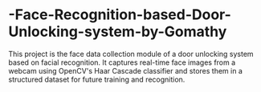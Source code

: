 # -Face-Recognition-based-Door-Unlocking-system-by-Gomathy
This project is the face data collection module of a door unlocking system based on facial recognition. It captures real-time face images from a webcam using OpenCV's Haar Cascade classifier and stores them in a structured dataset for future training and recognition.
